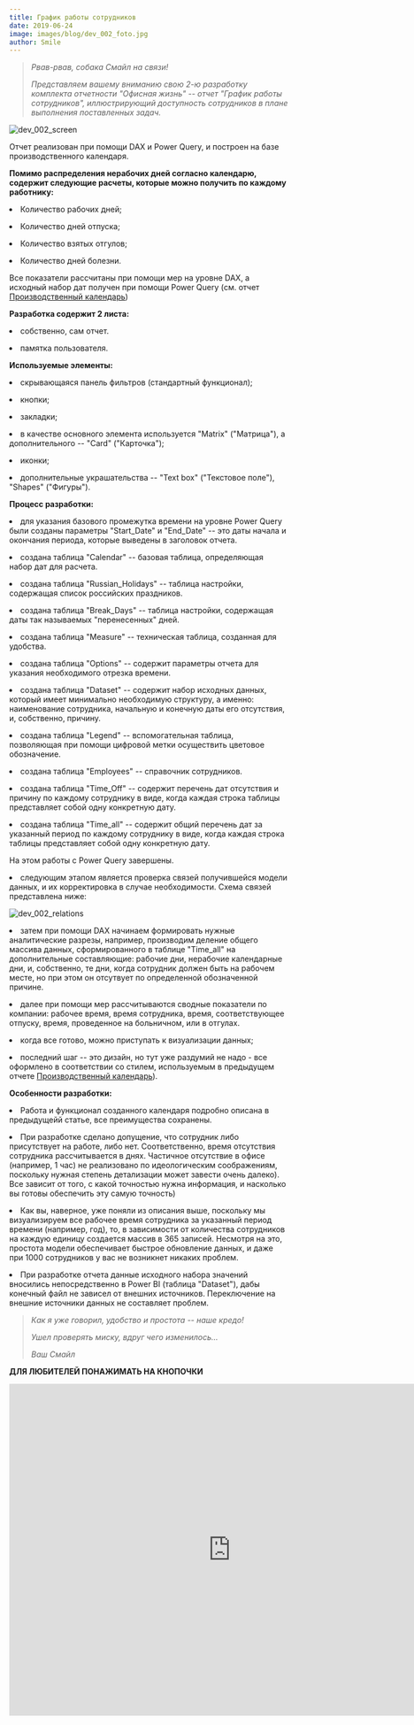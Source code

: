 ```yaml
---
title: График работы сотрудников
date: 2019-06-24
image: images/blog/dev_002_foto.jpg
author: Smile
---
```


> *Рвав-рвав, собака Смайл на связи!*
>
> *Представляем вашему вниманию свою 2-ю разработку комплекта отчетности "Офисная жизнь" -- отчет "График работы сотрудников", иллюстрирующий доступность сотрудников в плане выполнения поставленных задач.*
>

![dev_002_screen](https://kkadikin.ru/images/blog/dev_002_screen.jpg)

Отчет реализован при помощи DAX и Power Query, и построен на базе производственного календаря.

**Помимо распределения нерабочих дней согласно календарю, содержит следующие расчеты, которые можно получить по каждому работнику:** 

**<li>** Количество рабочих дней;

**<li>** Количество дней отпуска;

**<li>** Количество взятых отгулов;

**<li>** Количество дней болезни.

Все показатели рассчитаны при помощи мер на уровне DAX, а исходный набор дат получен при помощи Power Query (см. отчет [Производственный календарь](https://kkadikin.ru/ru/blog/development_ru/dev_001/))


**Разработка содержит 2 листа:**

**<li>** собственно, сам отчет.

**<li>** памятка пользователя.

**Используемые элементы:**

**<li>** скрывающаяся панель фильтров (стандартный функционал);

**<li>** кнопки;

**<li>** закладки;

**<li>** в качестве основного элемента используется "Matrix" ("Матрица"), а дополнительного -- "Card" ("Карточка");

**<li>** иконки;

**<li>** дополнительные украшательства -- "Text box" ("Текстовое поле"), "Shapes" ("Фигуры").

**Процесс разработки:**

**<li>** для указания базового промежутка времени на уровне Power Query были созданы параметры "Start_Date" и "End_Date"  -- это даты начала и окончания периода, которые выведены в заголовок отчета.

**<li>** создана таблица "Calendar" -- базовая таблица, определяющая набор дат для расчета.

**<li>** создана таблица "Russian_Holidays" -- таблица настройки, содержащая список российских праздников.

**<li>** создана таблица "Break_Days" -- таблица настройки, содержащая даты так называемых "перенесенных" дней.

**<li>** создана таблица "Measure" -- техническая таблица, созданная для удобства.

**<li>** создана таблица "Options" -- содержит параметры отчета для указания необходимого отрезка времени.

**<li>** создана таблица "Dataset" -- содержит набор исходных данных, который имеет минимально необходимую структуру, а именно: наименование сотрудника, начальную и конечную даты его отсутствия, и, собственно, причину.

**<li>** создана таблица "Legend" -- вспомогательная таблица, позволяющая при помощи цифровой метки осуществить цветовое обозначение.

**<li>** создана таблица "Employees" -- справочник сотрудников.

**<li>** создана таблица "Time_Off" -- содержит перечень дат отсутствия и причину по каждому сотруднику в виде, когда каждая строка таблицы представляет собой одну конкретную дату.

**<li>** создана таблица "Time_all" -- содержит общий перечень дат за указанный период по каждому сотруднику в виде, когда каждая строка таблицы представляет собой одну конкретную дату.

На этом работы с Power Query завершены. 

**<li>** следующим этапом является проверка связей получившейся модели данных, и их корректировка в случае необходимости. Схема связей представлена ниже:

![dev_002_relations](https://kkadikin.ru/images/blog/dev_002_relations.jpg)

**<li>** затем при помощи DAX начинаем формировать нужные аналитические разрезы, например, производим деление общего массива данных, сформированного в таблице "Time_all" на дополнительные составляющие: рабочие дни, нерабочие календарные дни, и, собственно, те дни, когда сотрудник должен быть на рабочем месте, но при этом он отсутвует по определенной обозначенной причине.

**<li>** далее при помощи мер рассчитываются сводные показатели по компании: рабочее время, время сотрудника, время, соответствующее отпуску, время, проведенное на больничном, или в отгулах. 

**<li>** когда все готово, можно приступать к визуализации данных;

**<li>** последний шаг -- это дизайн, но тут уже раздумий не надо - все оформлено в соответствии со стилем, используемым в предыдущем отчете [Производственный календарь](https://kkadikin.ru/ru/blog/development_ru/dev_001/)).

**Особенности разработки:**

**<li>** Работа и функционал созданного календаря подробно описана в предыдущейй статье, все преимущества сохранены.

**<li>** При разработке сделано допущение, что сотрудник либо присутствует на работе, либо нет. Соответственно, время отсутствия сотрудника рассчитывается в днях. Частичное отсутствие в офисе (например, 1 час) не реализовано по идеологическим соображениям, поскольку нужная степень детализации может завести очень далеко). Все зависит от того, с какой точностью нужна информация, и насколько вы готовы обеспечить эту самую точность)

**<li>** Как вы, наверное, уже поняли из описания выше, поскольку мы визуализируем все рабочее время сотрудника за указанный период времени (например, год), то, в зависимости от количества сотрудников на каждую единицу создается массив в 365 записей.
Несмотря на это, простота модели обеспечивает быстрое обновление данных, и даже при 1000 сотрудников у вас не возникнет никаких проблем.

**<li>** При разработке отчета данные исходного набора значений вносились непосредственно в Power BI (таблица "Dataset"), дабы конечный файл не зависел от внешних источников. Переключение на внешние источники данных не составляет проблем.

> *Как я уже говорил, удобство и простота -- наше кредо!*
>
> *Ушел проверять миску, вдруг чего изменилось...*
>
> *Ваш Смайл*

**ДЛЯ ЛЮБИТЕЛЕЙ ПОНАЖИМАТЬ НА КНОПОЧКИ**

<iframe width="800" height="600" src="https://app.powerbi.com/view?r=eyJrIjoiOWUzMDgwMTQtNTIxYi00OTA4LTg5NjMtNjg2M2UyMjI3NDk2IiwidCI6IjE4YjFiOTZhLTk0MTQtNDE3MC1iNmNhLTZkODU3NTJlNTZmOCIsImMiOjZ9" frameborder="0" allowFullScreen="true"></iframe>